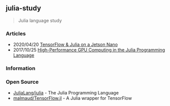 ## julia-study
> Julia language study



### Articles
- 2020/04/20 [TensorFlow & Julia on a Jetson Nano](https://neuralmarkettrends.com/tensorflow-julia-jetson-nano/)
- 2017/10/25 [High-Performance GPU Computing in the Julia Programming Language](https://developer.nvidia.com/blog/gpu-computing-julia-programming-language/)



### Information



### Open Source
- [JuliaLang/julia](https://github.com/JuliaLang/julia) - The Julia Programming Language
- [malmaud/TensorFlow.jl](https://github.com/malmaud/TensorFlow.jl) - A Julia wrapper for TensorFlow



